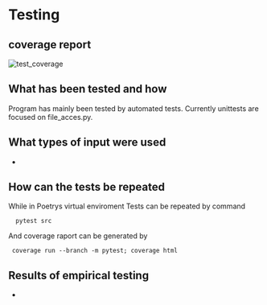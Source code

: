 # Testing

## coverage report

![test_coverage](/test_coverage.jpeg)

## What has been tested and how

Program has mainly been tested by automated tests.
Currently unittests are focused on file_acces.py.

## What types of input were used

-

## How can the tests be repeated

While in Poetrys virtual enviroment
Tests can be repeated by command

````  pytest src````

And coverage raport can be generated by

```` coverage run --branch -m pytest; coverage html````

## Results of empirical testing

-

